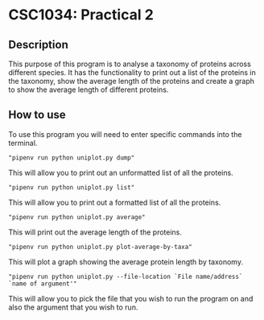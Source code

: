 CSC1034: Practical 2
====================
Description
-----------------
This purpose of this program is to analyse a taxonomy of proteins across different
species. It has the functionality to print out a list of the proteins in the taxonomy,
show the average length of the proteins and create a graph to show the average length of different
proteins.


How to use
-----------------
To use this program you will need to enter specific commands into the terminal.
```
"pipenv run python uniplot.py dump"
```
This will allow you to print out an unformatted list of all the proteins.
```
"pipenv run python uniplot.py list"
```
This will allow you to print out a formatted list of all the proteins.
```
"pipenv run python uniplot.py average"
```
This will print out the average length of the proteins.
```
"pipenv run python uniplot.py plot-average-by-taxa"
```
This will plot a graph showing the average protein length by taxonomy.
```
"pipenv run python uniplot.py --file-location `File name/address` `name of argument'"
```
This will allow you to pick the file that you wish to run the program on and also the argument that you wish to run.




